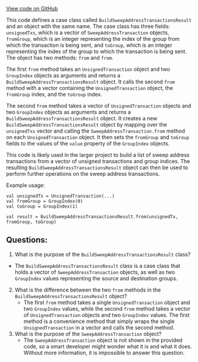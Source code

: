 [View code on GitHub](https://github.com/alephium/alephium/api/src/main/scala/org/alephium/api/model/BuildSweepAddressTransactionsResult.scala)

This code defines a case class called `BuildSweepAddressTransactionsResult` and an object with the same name. The case class has three fields: `unsignedTxs`, which is a vector of `SweepAddressTransaction` objects, `fromGroup`, which is an integer representing the index of the group from which the transaction is being sent, and `toGroup`, which is an integer representing the index of the group to which the transaction is being sent. The object has two methods: `from` and `from`. 

The first `from` method takes an `UnsignedTransaction` object and two `GroupIndex` objects as arguments and returns a `BuildSweepAddressTransactionsResult` object. It calls the second `from` method with a vector containing the `UnsignedTransaction` object, the `fromGroup` index, and the `toGroup` index. 

The second `from` method takes a vector of `UnsignedTransaction` objects and two `GroupIndex` objects as arguments and returns a `BuildSweepAddressTransactionsResult` object. It creates a new `BuildSweepAddressTransactionsResult` object by mapping over the `unsignedTxs` vector and calling the `SweepAddressTransaction.from` method on each `UnsignedTransaction` object. It then sets the `fromGroup` and `toGroup` fields to the values of the `value` property of the `GroupIndex` objects. 

This code is likely used in the larger project to build a list of sweep address transactions from a vector of unsigned transactions and group indices. The resulting `BuildSweepAddressTransactionsResult` object can then be used to perform further operations on the sweep address transactions. 

Example usage:

```
val unsignedTx = UnsignedTransaction(...)
val fromGroup = GroupIndex(0)
val toGroup = GroupIndex(1)

val result = BuildSweepAddressTransactionsResult.from(unsignedTx, fromGroup, toGroup)
```
## Questions: 
 1. What is the purpose of the `BuildSweepAddressTransactionsResult` class?
   - The `BuildSweepAddressTransactionsResult` class is a case class that holds a vector of `SweepAddressTransaction` objects, as well as two `GroupIndex` values representing the source and destination groups.
2. What is the difference between the two `from` methods in the `BuildSweepAddressTransactionsResult` object?
   - The first `from` method takes a single `UnsignedTransaction` object and two `GroupIndex` values, while the second `from` method takes a vector of `UnsignedTransaction` objects and two `GroupIndex` values. The first method is a convenience method that simply wraps the single `UnsignedTransaction` in a vector and calls the second method.
3. What is the purpose of the `SweepAddressTransaction` object?
   - The `SweepAddressTransaction` object is not shown in the provided code, so a smart developer might wonder what it is and what it does. Without more information, it is impossible to answer this question.